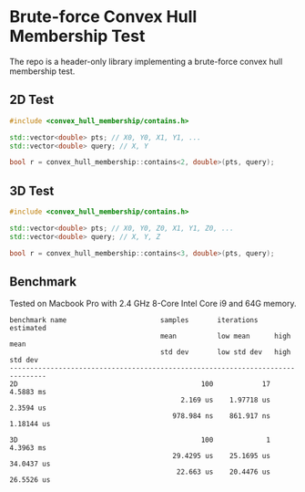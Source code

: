 # Brute-force Convex Hull Membership Test

The repo is a header-only library implementing a brute-force convex hull membership test.

## 2D Test

```c++
#include <convex_hull_membership/contains.h>

std::vector<double> pts; // X0, Y0, X1, Y1, ...
std::vector<double> query; // X, Y

bool r = convex_hull_membership::contains<2, double>(pts, query);
```

## 3D Test

```c++
#include <convex_hull_membership/contains.h>

std::vector<double> pts; // X0, Y0, Z0, X1, Y1, Z0, ...
std::vector<double> query; // X, Y, Z

bool r = convex_hull_membership::contains<3, double>(pts, query);
```

## Benchmark

Tested on Macbook Pro with 2.4 GHz 8-Core Intel Core i9 and 64G memory.

```
benchmark name                       samples       iterations    estimated
                                     mean          low mean      high mean
                                     std dev       low std dev   high std dev
-------------------------------------------------------------------------------
2D                                             100            17     4.5883 ms
                                          2.169 us    1.97718 us     2.3594 us
                                        978.984 ns    861.917 ns    1.18144 us

3D                                             100             1     4.3963 ms
                                        29.4295 us    25.1695 us    34.0437 us
                                         22.663 us    20.4476 us    26.5526 us
```
